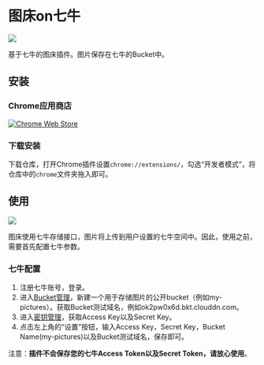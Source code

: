 # 图床on七牛

![](http://ok2pw0x6d.bkt.clouddn.com/FjrbjEDqZNHmNmbLF2MgNln29vKE.png)

基于七牛的图床插件。图片保存在七牛的Bucket中。

## 安装

### Chrome应用商店

[![Chrome Web Store](http://ok2pw0x6d.bkt.clouddn.com/Fu6A9oFQcrNuGVo43Iza7XZnMZrk.jpg)](https://chrome.google.com/webstore/detail/%E5%9B%BE%E5%BA%8Aon%E4%B8%83%E7%89%9B/nikfegmndlnacioppfnmladfjanfdjfe/related?utm_source=chrome-ntp-icon&authuser=1)

### 下载安装

下载仓库，打开Chrome插件设置`chrome://extensions/`，勾选“开发者模式”，将仓库中的`chrome`文件夹拖入即可。

## 使用

![](https://cloud.githubusercontent.com/assets/4210829/22183480/5b54e38a-e0fa-11e6-9f72-f6d7a19ad85d.gif)

图床使用七牛存储接口，图片将上传到用户设置的七牛空间中。因此，使用之前，需要首先配置七牛参数。

### 七牛配置

1. 注册七牛账号，登录。
2. 进入<a target="_blank" href="https://portal.qiniu.com/bucket">Bucket管理</a>，新建一个用于存储图片的公开bucket（例如my-pictures）。获取Bucket测试域名，例如ok2pw0x6d.bkt.clouddn.com。
3. 进入<a target="_blank" href="https://portal.qiniu.com/user/key">密钥管理</a>，获取Access Key以及Secret Key。
4. 点击左上角的“设置”按钮，输入Access Key，Secret Key，Bucket Name(my-pictures)以及Bucket测试域名，保存即可。

注意：**插件不会保存您的七牛Access Token以及Secret Token，请放心使用**。


